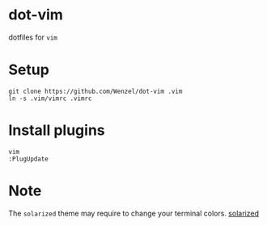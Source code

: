 # dot-vim

dotfiles for `vim`

# Setup

    git clone https://github.com/Wenzel/dot-vim .vim
    ln -s .vim/vimrc .vimrc

# Install plugins

    vim
    :PlugUpdate

# Note

The `solarized` theme may require to change your terminal colors.
[solarized](https://github.com/altercation/solarized)
